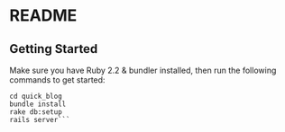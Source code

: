 # README

## Getting Started

Make sure you have Ruby 2.2 & bundler installed, then run the following commands to get started:   

```git clone git@github.com:chris-teague/quick_blog.git   
cd quick_blog   
bundle install   
rake db:setup   
rails server```





